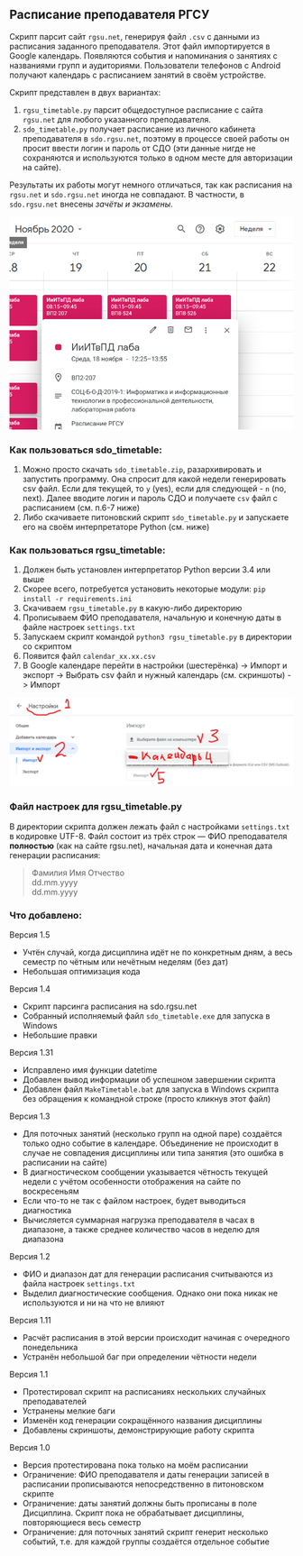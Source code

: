 ## Расписание преподавателя РГСУ

Скрипт парсит сайт `rgsu.net`, генерируя файл `.csv` с данными из расписания заданного преподавателя. 
Этот файл импортируется в Google календарь. Появляются события и напоминания о занятиях с названиями групп и аудиториями. 
Пользователи телефонов с Android получают календарь с расписанием занятий в своём устройстве.

Скрипт представлен в двух вариантах:
1. `rgsu_timetable.py` парсит общедоступное расписание с сайта `rgsu.net` для любого указанного преподавателя.
2. `sdo_timetable.py` получает расписание из личного кабинета преподавателя в `sdo.rgsu.net`, поэтому в процессе 
своей работы он просит ввести логин и пароль от СДО (эти данные нигде не сохраняются и используются только в одном 
месте для авторизации на сайте).
 
Результаты их работы могут немного отличаться, так как расписания на `rgsu.net` и `sdo.rgsu.net` иногда не совпадают.
В частности, в `sdo.rgsu.net` внесены _зачёты и экзамены_. 
  
![Google calendar](pics/example2.png)

### Как пользоваться sdo_timetable:
1. Можно просто скачать `sdo_timetable.zip`, разархивировать и запустить программу. Она спросит для какой недели 
генерировать csv файл. Если для текущей, то `y` (yes), если для следующей - `n` (no, next). 
Далее вводите логин и пароль СДО и получаете `csv` файл с расписанием (см. п.6-7 ниже)
2. Либо скачиваете питоновский скрипт `sdo_timetable.py` и запускаете его на своём интерпретаторе Python (см. ниже)

### Как пользоваться rgsu_timetable:
1. Должен быть установлен интерпретатор Python версии 3.4 или выше 
2. Скорее всего, потребуется установить некоторые модули: `pip install -r requirements.ini`
3. Скачиваем `rgsu_timetable.py` в какую-либо директорию
4. Прописываем ФИО преподавателя, начальную и конечную даты в файле настроек `settings.txt`
5. Запускаем скрипт командой `python3 rgsu_timetable.py` в директории со скриптом
6. Появится файл `calendar_xx.xx.csv`
7. В Google календаре перейти в настройки (шестерёнка) -> Импорт и экспорт -> Выбрать csv файл и нужный календарь (см. скриншоты) -> Импорт

![Pic1](pics/example0.png)

### Файл настроек для rgsu_timetable.py
В директории скрипта должен лежать файл с настройками `settings.txt` в кодировке UTF-8. Файл состоит из трёх строк — ФИО преподавателя **полностью** (как на сайте rgsu.net), начальная дата и конечная дата генерации расписания: 

> Фамилия Имя Отчество<br />
> dd.mm.yyyy<br />
> dd.mm.yyyy<br />

### Что добавлено:
Версия 1.5
* Учтён случай, когда дисциплина идёт не по конкретным дням, а весь семестр по чётным или нечётным неделям (без дат)
* Небольшая оптимизация кода

Версия 1.4
* Скрипт парсинга расписания на sdo.rgsu.net
* Собранный исполняемый файл `sdo_timetable.exe` для запуска в Windows
* Небольшие правки

Версия 1.31
* Исправлено имя функции datetime
* Добавлен вывод информации об успешном завершении скрипта
* Добавлен файл `MakeTimetable.bat` для запуска в Windows скрипта без обращения к командной строке (просто кликнув этот файл)

Версия 1.3
* Для поточных занятий (несколько групп на одной паре) создаётся только одно событие в календаре. Объединение не происходит в случае не совпадения дисциплины или типа занятия (это ошибка в расписании на сайте)
* В диагностическом сообщении указывается чётность текущей недели с учётом особенности отображения на сайте по воскресеньям
* Если что-то не так с файлом настроек, будет выводиться диагностика
* Вычисляется суммарная нагрузка преподавателя в часах в диапазоне, а также среднее количество часов в неделю для диапазона 

Версия 1.2
* ФИО и диапазон дат для генерации расписания считываются из файла настроек `settings.txt`
* Выделил диагностические сообщения. Однако они пока никак не используются и ни на что не влияют

Версия 1.11
* Расчёт расписания в этой версии происходит начиная с очередного понедельника
* Устранён небольшой баг при определении чётности недели

Версия 1.1
* Протестировал скрипт на расписаниях нескольких случайных преподавателей
* Устранены мелкие баги
* Изменён код генерации сокращённого названия дисциплины
* Добавлены скриншоты, демонстрирующие работу скрипта

Версия 1.0
* Версия протестирована пока только на моём расписании
* Ограничение: ФИО преподавателя и даты генерации записей в расписании прописываются непосредственно в питоновском скрипте
* Ограничение: даты занятий должны быть прописаны в поле Дисциплина. Скрипт пока не обрабатывает дисциплины, повторяющиеся весь семестр
* Ограничение: для поточных занятий скрипт генерит несколько событий, т.е. для каждой группы создаётся отдельное событие
